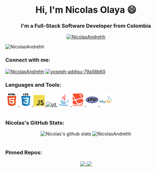 <h1 align="center">Hi, I'm Nicolas Olaya 😄</h1>
<h3 align="center">I'm a Full-Stack Software Developer from Colombia</h3>

<p align="center"> <a href="https://github.com/ryo-ma/github-profile-trophy"><img src="https://github-profile-trophy.vercel.app/?username=NicolasAndrehh&no-bg=true&no-frame=true&margin-w=25" alt="NicolasAndrehh" /></a> </p>

<p align="left"> <img src="https://komarev.com/ghpvc/?username=NicolasAndrehh&label=Profile%20views&color=0e75b6&style=flat" alt="NicolasAndrehh" /> </p>

<h3 align="left">Connect with me:</h3>
<p align="left">
<a href="https://twitter.com/nicolasolaya22" target="blank"><img align="center" src="https://raw.githubusercontent.com/rahuldkjain/github-profile-readme-generator/master/src/images/icons/Social/twitter.svg" alt="NicolasAndrehh" height="30" width="40" /></a>
<a href="https://www.linkedin.com/in/nicolas-andres-olaya-gamba-3b032b248" target="blank"><img align="center" src="https://raw.githubusercontent.com/rahuldkjain/github-profile-readme-generator/master/src/images/icons/Social/linked-in-alt.svg" alt="yoseph-addisu-79a58b60" height="30" width="40" /></a>
</p>

<h3 align="left">Languages and Tools:</h3>
<p align="left"> 
<a href="https://www.w3.org/html/" target="_blank" rel="noreferrer"> <img src="https://raw.githubusercontent.com/devicons/devicon/master/icons/html5/html5-original-wordmark.svg" alt="html5" width="40" height="40"/> </a> 
<a href="https://www.w3schools.com/css/" target="_blank" rel="noreferrer"> <img src="https://raw.githubusercontent.com/devicons/devicon/master/icons/css3/css3-original-wordmark.svg" alt="css3" width="40" height="40"/> </a>
<a href="https://www.w3schools.com/css/" target="_blank" rel="noreferrer"> <img src="https://raw.githubusercontent.com/github/explore/80688e429a7d4ef2fca1e82350fe8e3517d3494d/topics/javascript/javascript.png" alt="javascript" width="35" height="35"/> </a>
<a href="https://git-scm.com/" target="_blank" rel="noreferrer"> <img src="https://www.vectorlogo.zone/logos/git-scm/git-scm-icon.svg" alt="git" width="40" height="40"/> </a> 
<a href="https://www.java.com" target="_blank" rel="noreferrer"> <img src="https://raw.githubusercontent.com/devicons/devicon/master/icons/java/java-original.svg" alt="java" width="40" height="40"/> </a> 
<a href="https://laravel.com/" target="_blank" rel="noreferrer"> <img src="https://raw.githubusercontent.com/devicons/devicon/master/icons/laravel/laravel-plain-wordmark.svg" alt="laravel" width="40" height="40"/> </a>
<a href="https://www.php.net" target="_blank" rel="noreferrer"> <img src="https://raw.githubusercontent.com/devicons/devicon/master/icons/php/php-original.svg" alt="php" width="40" height="40"/> </a>
<a href="https://www.mysql.com/" target="_blank" rel="noreferrer"> <img src="https://raw.githubusercontent.com/devicons/devicon/master/icons/mysql/mysql-original-wordmark.svg" alt="mysql" width="40" height="40"/> </a> 


# <h3 align="left">Nicolas's GitHub Stats:</h3>
<p align="center">
  <img align="" src="https://github-readme-stats.vercel.app/api?username=NicolasAndrehh&show_icons=true&include_all_commits=true&card_width=400&line_height=27px&theme=radical" alt="Nicolas's github stats"/>
  <img align="" src="https://github-readme-stats.vercel.app/api/top-langs?username=NicolasAndrehh&show_icons=true&locale=en&card_width=400&theme=radical" alt="NicolasAndrehh" />
</p>

# <h3 align="left">Pinned Repos:</h3>
<p align="center">
<a href="https://github.com/NicolasAndrehh/Nicolas-Olaya-Portfolio">
  <img align="center" src="https://github-readme-stats.vercel.app/api/pin/?username=NicolasAndrehh&repo=Nicolas-Olaya-Portfolio&theme=radical" />
</a>
<a href="https://github.com/NicolasAndrehh/First-Capstone-Project">
  <img align="center" src="https://github-readme-stats.vercel.app/api/pin/?username=NicolasAndrehh&repo=First-Capstone-Project&theme=radical" />
</a>
</p>

